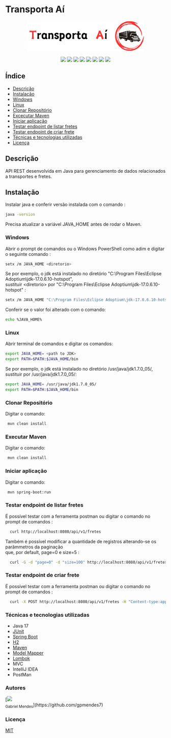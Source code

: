 # Transporta Aí

<p align='center'>
    <img src="/img/logo.png" alt="Logo Transporta Aí" />
</p>

<p align='center'>
    <img src="https://img.shields.io/badge/status-concluído-green" />    
    <img src="https://img.shields.io/badge/java-17.0.6-blue" />
    <img src="https://img.shields.io/badge/junit-5.9.2-lightgray" />
    <img src="https://img.shields.io/badge/springboot-3.2.2-red" />
    <img src="https://img.shields.io/badge/maven-3.8.3-yellow" />
    <img src="https://img.shields.io/badge/modelmapper-3.2.0-pink" />
    <img src="https://img.shields.io/badge/springdoc-3.2.0-purple" />
    <img src="https://img.shields.io/badge/lincença-mit-lightblue" />
</p>

## Índice

<ul>
  <li><a href="#descricao">Descrição</a></li>
  <li><a href="#instalacao">Instalação</a></li>
  <li><a href="#windows">Windows</a></li>
  <li><a href="#linux">Linux</a></li>
  <li><a href="#clonar-repositorio">Clonar Repositório</a></li>
  <li><a href="#executar-maven">Excecutar Maven</a></li>
  <li><a href="#iniciar">Iniciar aplicação</a></li>
  <li><a href="#testar-listar">Testar endpoint de listar fretes</a></li>
  <li><a href="#testar-criar">Testar endpoint de criar frete</a></li>
  <li><a href="#tecnicas">Técnicas e tecnologias utilizadas</a></li>
  <li><a href="#licenca">Licença</a></li>
</ul>

<h2 id="descricao">Descrição</h2>

API REST desenvolvida em Java para gerenciamento de dados relacionados a transportes e fretes.


<h2 id="instalacao">Instalação</h2>

Instalar java e conferir versão instalada com o comando :

```bash
java -version
```

Precisa atualizar a variável JAVA_HOME antes de rodar o Maven.

<h3 id="windows">Windows</h3>

Abrir o prompt de comandos ou o Windows PowerShell como adim e digitar o seguinte comando :

```bash
setx /m JAVA_HOME <diretorio>
```

Se por exemplo, o jdk está instalado no diretório "C:\Program Files\Eclipse Adoptium\jdk-17.0.6.10-hotspot", <br/>
sustituir &lt;diretorio&gt; por "C:\Program Files\Eclipse Adoptium\jdk-17.0.6.10-hotspot" :

```bash
setx /m JAVA_HOME "C:\Program Files\Eclipse Adoptium\jdk-17.0.6.10-hotspot"
```

Conferir se o valor foi alterado com o comando:

```bash
echo %JAVA_HOME%
```

<h3 id="linux">Linux</h3>

Abrir terminal de comandos e digitar os comandos: 


```bash
export JAVA_HOME= <path to JDK>
export PATH=$PATH:$JAVA_HOME/bin
```

Se por exemplo, o jdk está instalado no diretório /usr/java/jdk1.7.0_05/,
sustituir <path to JDK> por /usr/java/jdk1.7.0_05/:

```bash
export JAVA_HOME= /usr/java/jdk1.7.0_05/
export PATH=$PATH:$JAVA_HOME/bin
```

<h3 id="clonar-repositorio">Clonar Repositório</h3>

Digitar o comando: 

```bash
 mvn clean install
```

<h3 id="executar-maven">Executar Maven</h3>

Digitar o comando: 

```bash
 mvn clean install
```

<h3 id="iniciar">Iniciar aplicação</h3>

Digitar o comando: 

```bash
 mvn spring-boot:run
```

<h3 id="testar-listar">Testar endpoint de listar fretes</h3>

É possível testar com a ferramenta postman ou digitar o comando no prompt de comandos :

```bash
  curl http://localhost:8080/api/v1/fretes
```

Também é possível modificar a quantidade de registros alterando-se os parâmmetros da paginação <br/>
que, por default, page=0 e size=5 :

```bash
  curl -G -d "page=0" -d "size=100" http://localhost:8080/api/v1/fretes
```

<h3 id="testar-criar">Testar endpoint de criar frete</h3>

É possível testar com a ferramenta postman ou digitar o comando no prompt de comandos :

```bash
  curl -X POST http://localhost:8080/api/v1/fretes -H "Content-type:application/json" -d "{\"cubagem\":20.55, \"peso\":1000.00, \"distancia\":90.5, \"tempo\":2}"
```

<h3 id="tecnicas">Técnicas e tecnologias utilizadas</h3>

* Java 17
* [JUnit](https://junit.org/junit5/)
* [Spring Boot](https://spring.io/projects/spring-boot)
* [H2](https://www.h2database.com/html/main.html)
* [Maven](https://maven.apache.org/)
* [Model Mapper](https://modelmapper.org/) 
* [Lombok](https://projectlombok.org/)
* MVC
* IntelliJ IDEA
* PostMan

<h3 id="autores">Autores</h3>
[<img loading="lazy" src="https://avatars.githubusercontent.com/u/12829540?v=4" width=115><br><sub>Gabriel Mendes</sub>](https://github.com/gpmendes7)
<h3 id="licenca">Licença</h3>

[MIT](https://choosealicense.com/licenses/mit/)
